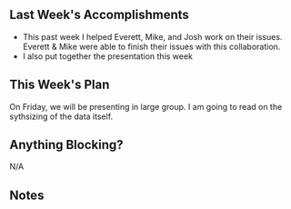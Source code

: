 ## Last Week's Accomplishments

- This past week I helped Everett, Mike, and Josh work on their issues. Everett & Mike were able to finish their issues with this collaboration.
- I also put together the presentation this week

## This Week's Plan

On Friday, we will be presenting in large group. 
I am going to read on the sythsizing of the data itself.

## Anything Blocking?

N/A

## Notes

